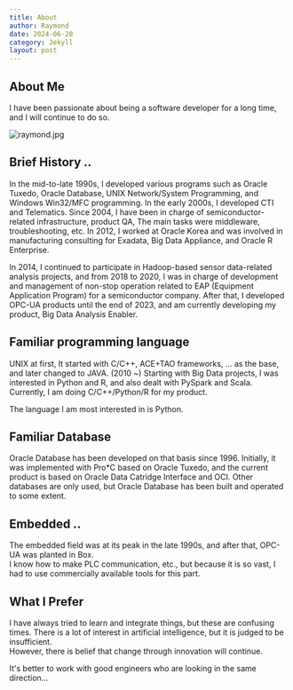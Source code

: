 ```yaml
---
title: About
author: Raymond
date: 2024-06-28
category: Jekyll
layout: post
---
```


## About Me

I have been passionate about being a software developer for a long time, and I will continue to do so.

![raymond.jpg](../../assets/raymond.jpg)

## Brief History ..
In the mid-to-late 1990s, I developed various programs such as Oracle Tuxedo, Oracle Database, UNIX Network/System Programming, 
and Windows Win32/MFC programming. In the early 2000s, I developed CTI and Telematics. 
Since 2004, I have been in charge of semiconductor-related infrastructure, product QA, The main tasks were middleware, troubleshooting, etc. 
In 2012, I worked at Oracle Korea and was involved in manufacturing consulting for Exadata, Big Data Appliance, and Oracle R Enterprise.

In 2014, I continued to participate in Hadoop-based sensor data-related analysis projects, 
and from 2018 to 2020, I was in charge of development and management of non-stop operation related to EAP (Equipment Application Program) for 
a semiconductor company.  After that, I developed OPC-UA products until the end of 2023, 
and am currently developing my product, Big Data Analysis Enabler.

## Familiar programming language
UNIX at first, It started with C/C++, ACE+TAO frameworks, ... as the base, and later changed to JAVA.  (2010 ~)
Starting with Big Data projects, I was interested in Python and R, and also dealt with PySpark and Scala.  Currently, I am doing C/C++/Python/R for my product.

The language I am most interested in is Python.

## Familiar Database

Oracle Database has been developed on that basis since 1996.  Initially, it was implemented with Pro*C based on Oracle Tuxedo, 
and the current product is based on Oracle Data Catridge Interface and OCI.  Other databases are only used, 
but Oracle Database has been built and operated to some extent.

## Embedded ..
The embedded field was at its peak in the late 1990s, and after that, OPC-UA was planted in Box.  
I know how to make PLC communication, etc., but because it is so vast, I had to use commercially available tools for this part.

## What I Prefer
I have always tried to learn and integrate things, but these are confusing times.
There is a lot of interest in artificial intelligence, but it is judged to be insufficient.  
However, there is belief that change through innovation will continue.

It's better to work with good engineers who are looking in the same direction...
